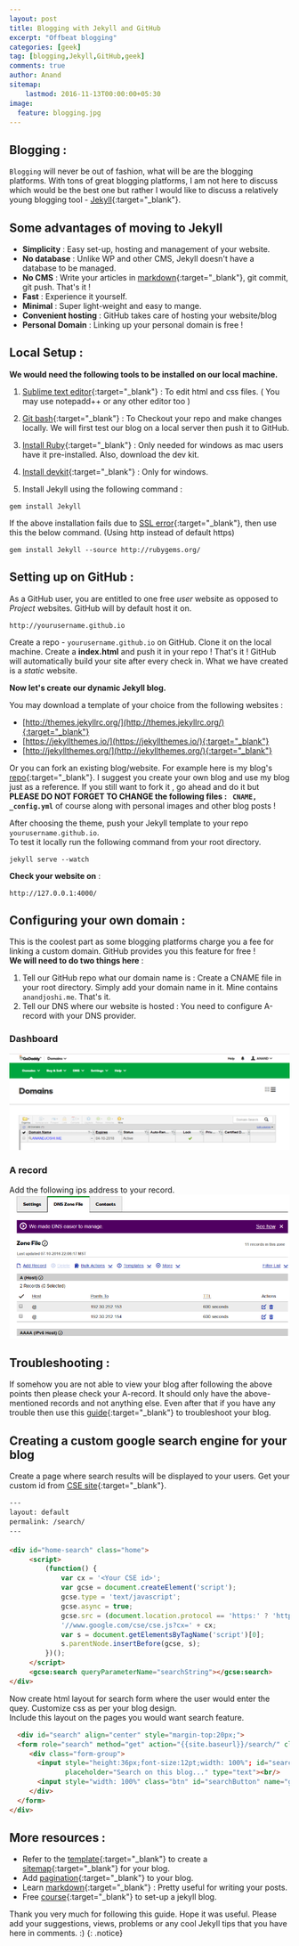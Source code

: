 ```yaml
---
layout: post
title: Blogging with Jekyll and GitHub
excerpt: "Offbeat blogging"
categories: [geek]
tag: [blogging,Jekyll,GitHub,geek]
comments: true
author: Anand
sitemap:
    lastmod: 2016-11-13T00:00:00+05:30
image:
  feature: blogging.jpg
---
```



## Blogging :

`Blogging` will never be out of fashion, what will be are the blogging platforms. With tons of great blogging platforms, I 
am not here to discuss which would be the best one but rather I would like to discuss a relatively young blogging tool - [Jekyll](https://jekyllrb.com/){:target="_blank"}.

## Some advantages of moving to Jekyll
- **Simplicity** : Easy set-up, hosting and management of your website.
- **No database** : Unlike WP and other CMS, Jekyll doesn't have a database to be managed.
- **No CMS** : Write your articles in [markdown](http://www.markdowntutorial.com/){:target="_blank"}, git commit, git push. That's it !
- **Fast** : Experience it yourself.
- **Minimal** : Super light-weight and easy to mange.
- **Convenient hosting** : GitHub takes care of hosting your website/blog
- **Personal Domain** : Linking up your personal domain is free !



## Local Setup :

**We would need the following tools to be installed on our local machine.**

1) [Sublime text editor](https://www.sublimetext.com/3){:target="_blank"} : To edit html and css files. ( You may use notepadd++ or any other editor too )


2) [Git bash](https://git-scm.com/downloads){:target="_blank"} : To  Checkout your repo and make changes locally. We will first test our blog on a local server then push it to GitHub.


3) [Install Ruby](https://corlewsolutions.com/articles/article-19-install-ruby-on-windows-7-32-bit-or-64-bit){:target="_blank"} : Only needed for windows as mac users have it pre-installed.
Also, download the dev kit. 

4) [Install devkit](https://corlewsolutions.com/articles/article-22-install-ruby-devkit-on-windows-7){:target="_blank"} : Only for windows.

5) Install Jekyll using the following command :  

~~~
gem install Jekyll
~~~

If the above installation fails due to [SSL error](https://gist.github.com/luislavena/f064211759ee0f806c88){:target="_blank"}, then use this the below command. (Using http instead of default https)

~~~
gem install Jekyll --source http://rubygems.org/
~~~

## Setting up on GitHub :

As a GitHub user, you are entitled to one free _user_ website as opposed to _Project_ websites. GitHub will by default
host it on.

~~~
http://yourusername.github.io
~~~

Create a repo - ``` yourusername.github.io ``` on GitHub. Clone it on the local machine. Create a **index.html** and push it in your repo ! That's it ! GitHub will automatically build your site after every  check in. What we have created is a _static_ website.

**Now let's create our dynamic Jekyll blog.**  

You may download a template of your choice from the following websites :
- [http://themes.jekyllrc.org/](http://themes.jekyllrc.org/){:target="_blank"}
- [https://jekyllthemes.io/](https://jekyllthemes.io/){:target="_blank"}
- [http://jekyllthemes.org/](http://jekyllthemes.org/){:target="_blank"}

Or you can fork an existing blog/website. For example here is my blog's [repo](https://github.com/anandjoshi91/anandjoshi91.github.io){:target="_blank"}. I suggest you create your own blog and use my blog just as a reference. If you still want to fork it
, go ahead and do it but **PLEASE DO NOT FORGET TO CHANGE the following files :  ``` CNAME, _config.yml```**  of course along with personal images and other blog posts !

After choosing the theme, push your Jekyll template to your repo ``` yourusername.github.io ```.  
To test it locally run the following command from your root directory.

~~~
jekyll serve --watch
~~~

**Check your website on** :

~~~
http://127.0.0.1:4000/
~~~



## Configuring your own domain :

This is the coolest part as some blogging platforms charge you a fee for linking a custom domain. GitHub provides you this feature for free !  
**We will need to do two things here** :  
1. Tell our GitHub repo what our domain name is : Create a CNAME file in your root directory. Simply add your domain name in it. Mine contains ``` anandjoshi.me ```. That's it.  
2.  Tell our DNS where our website is hosted : You need to configure A-record with your DNS provider.  

### Dashboard
![domain-dashboard](/img/domain-dashboard.PNG)

### A record 
Add the following ips address to your record.
![a-record](/img/a-record.PNG)


## Troubleshooting :

If somehow  you are not able to view your blog after following the above points then please check your A-record. It should only have the above-mentioned records and not anything else. Even after that if you have any trouble then use this [guide](https://help.github.com/articles/troubleshooting-github-pages-builds/){:target="_blank"} to troubleshoot your blog.

## Creating a custom google search engine for your blog

Create a page where search results will be displayed to your users.
Get your custom id from [CSE site](https://cse.google.com/cse/){:target="_blank"}.

~~~html
---
layout: default
permalink: /search/
---

<div id="home-search" class="home">
     <script>
         (function() {
             var cx = '<Your CSE id>';
             var gcse = document.createElement('script');
             gcse.type = 'text/javascript';
             gcse.async = true;
             gcse.src = (document.location.protocol == 'https:' ? 'https:' : 'http:') +
             '//www.google.com/cse/cse.js?cx=' + cx;
             var s = document.getElementsByTagName('script')[0];
             s.parentNode.insertBefore(gcse, s);
         })();
     </script>
     <gcse:search queryParameterName="searchString"></gcse:search>
</div>
~~~

Now create html layout for search form where the user would enter the quey.
Customize css as per your blog design.  
Include this layout on the pages you would want search feature.

~~~html
  <div id="search" align="center" style="margin-top:20px;">
  <form role="search" method="get" action="{{site.baseurl}}/search/" class="form-inline">
     <div class="form-group">
       <input style="height:36px;font-size:12pt;width: 100%"; id="searchString" name="searchString"
              placeholder="Search on this blog..." type="text"><br/>
       <input style="width: 100%" class="btn" id="searchButton" name="googleSearchName" type="submit" value="Search">
     </div>  
  </form>
</div>
~~~

## More resources :
- Refer to the [template](https://github.com/anandjoshi91/anandjoshi91.github.io/blob/master/sitemap.xml){:target="_blank"} to create a [sitemap](https://en.wikipedia.org/wiki/Sitemaps){:target="_blank"} for your blog.
- Add [pagination](https://jekyllrb.com/docs/pagination/){:target="_blank"} to your blog.
- Learn [markdown](http://www.markdowntutorial.com/){:target="_blank"} : Pretty useful for writing your posts.
- Free [course](https://www.udemy.com/create-free-jekyll-blog-on-github-pages-like-a-ninja/learn/v4/){:target="_blank"} to set-up a jekyll blog.


Thank you very much for following this guide. Hope it was useful. Please add your suggestions, views, problems or any cool  Jekyll tips that you have here in comments. :)
{: .notice}